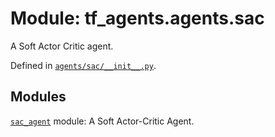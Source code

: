 <div itemscope itemtype="http://developers.google.com/ReferenceObject">
<meta itemprop="name" content="tf_agents.agents.sac" />
<meta itemprop="path" content="Stable" />
</div>

# Module: tf_agents.agents.sac

A Soft Actor Critic agent.



Defined in [`agents/sac/__init__.py`](https://github.com/tensorflow/agents/tree/master/tf_agents/agents/sac/__init__.py).

<!-- Placeholder for "Used in" -->


## Modules

[`sac_agent`](../../tf_agents/agents/sac/sac_agent.md) module: A Soft Actor-Critic Agent.

